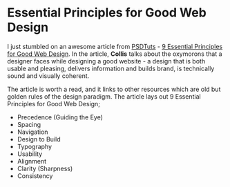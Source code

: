 # Essential Principles for Good Web Design

I just stumbled on an awesome article from <a href="http://psdtuts.com/">PSDTuts</a> - <a href="http://psdtuts.com/designing-tutorials/9-essential-principles-for-good-web-design/">9 Essential Principles for Good Web Design</a>. In the article, <strong>Collis</strong> talks about the oxymorons that a designer faces while designing a good website - a design that is both usable and pleasing, delivers information and builds brand, is technically sound and visually coherent.

The article is worth a read, and it links to other resources which are old but golden rules of the design paradigm. The article lays out 9 Essential Principles for Good Web Design;

- Precedence (Guiding the Eye)
- Spacing
- Navigation
- Design to Build
- Typography
- Usability
- Alignment
- Clarity (Sharpness)
- Consistency